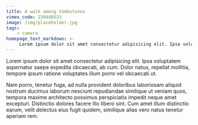 ```yaml
---
title: A walk among tombstones
vimeo_code: 239448533
image: /img/placeholder.jpg
tags: 
    - camera
homepage_text_markdown: >-
     Lorem ipsum dolor sit amet consectetur adipisicing elit. Ipsa voluptatem aspernatur saepe expedita obcaecati, ab cum. Dolor natus, repellat mollitia, tempore ipsum ratione voluptates illum porro vel obcaecati ut. 
---
```

Lorem ipsum dolor sit amet consectetur adipisicing elit. Ipsa voluptatem aspernatur saepe expedita obcaecati, ab cum. Dolor natus, repellat mollitia, tempore ipsum ratione voluptates illum porro vel obcaecati ut. 

Nam porro, tenetur fuga, ad nulla provident doloribus laboriosam aliquid nostrum ducimus laborum nesciunt repudiandae similique ut veniam quos, tempora maxime architecto possimus perspiciatis impedit neque amet excepturi. Distinctio dolores facere illo libero sint. Cum amet illum distinctio earum, velit delectus eius fugit quidem, similique alias vero natus tenetur aperiam rem.